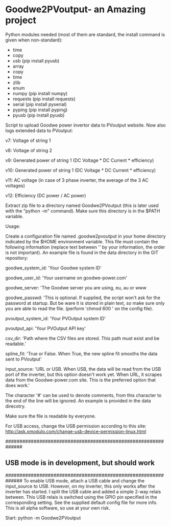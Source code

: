 # Goodwe2PVoutput- an Amazing project
Python modules needed (most of them are standard, the install command is given when non-standard):
- time
- copy
- usb (pip install pyusb)
- array
- copy
- time
- zlib
- enum
- numpy (pip install numpy)
- requests (pip install requests)
- serial (pip install pyserial)
- pyping (pip install pyping)
- pyusb (pip install pyusb)

Script to upload Goodwe power invertor data to PVoutput website. Now also logs extended data to PVoutput:

v7: Voltage of string 1

v8: Voltage of string 2

v9: Generated power of string 1 (DC Voltage * DC Current * efficiency)

v10: Generated power of string 1 (DC Voltage * DC Current * efficiency)

v11: AC voltage (in case of 3 phase inverter, the average of the 3 AC voltages)

v12: Efficiency (DC power / AC power)


Extract zip file to a directory named Goodwe2PVoutput (this is later used with the "python -m" command). Make sure this directory is in the $PATH variable.

Usage:

Create a configuration file named .goodwe2pvoutput in your home directory
indicated by the $HOME environment variable. This file must contain the
following information (replace text between '' by your information, the order 
is not important). An example file is found in the data directory in the GIT repository:

goodwe_system_id: 'Your Goodwe system ID'

goodwe_user_id: 'Your username on goodwe-power.com'

goodwe_server: 'The Goodwe server you are using, eu, au or www

goodwe_passwd: 'This is optional. If supplied, the script won't ask for the password at startup. But be ware it is stored in plain text, so make sure only you are able to read the file. (perform 'chmod 600 <config file>' on the config file).

pvoutput_system_id: 'Your PVOutput system ID'

pvoutput_api: 'Your PVOutput API key'

csv_dir: 'Path where the CSV files are stored. This path must exist and be readable.'

spline_fit: 'True or False. When True, the new spline fit smooths the data sent to PVoutput'

input_source: 'URL or USB. When USB, the data will be read from the USB port of the inverter, but this option doesn't work yet. When URL, it scrapes data from the Goodwe-power.com site. This is the preferred option that does work.'

The character '#' can be used to denote comments, from this character to the
end of the line will be ignored. An example is provided in the data direcotry.

Make sure the file is readable by everyone.

For USB access, change the USB permission according to this site: http://ask.xmodulo.com/change-usb-device-permission-linux.html


##############################################################
## USB mode is in development, but should work
##############################################################
To enable USB mode, attach a USB cable and change the input_source to USB. However, on my inverter, this only works after the inverter has started. I split the USB cable and added a simple 2-way relais between. This USB relais is switched using the GPIO pin specified in the corresponding setting. See the supplied default config file for more info. This is all alpha software, so use at your own risk.



Start:
python -m Goodwe2PVoutput
